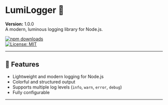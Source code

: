 # LumiLogger 🌟

**Version:** 1.0.0  
A modern, luminous logging library for Node.js.

[![npm downloads](https://img.shields.io/npm/dm/lumilogger.svg)](https://www.npmjs.com/package/lumilogger)  
[![License: MIT](https://img.shields.io/badge/License-MIT-yellow.svg)](https://opensource.org/licenses/MIT)

---

## 🚀 Features

- Lightweight and modern logging for Node.js
- Colorful and structured output
- Supports multiple log levels (`info`, `warn`, `error`, `debug`)
- Fully configurable

---

[//]: # (## 📝 Usage)

